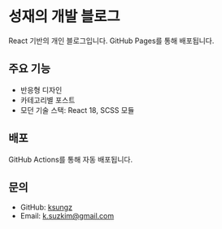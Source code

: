 # 성재의 개발 블로그

React 기반의 개인 블로그입니다. GitHub Pages를 통해 배포됩니다.

## 주요 기능

- 반응형 디자인
- 카테고리별 포스트
- 모던 기술 스택: React 18, SCSS 모듈

## 배포

GitHub Actions를 통해 자동 배포됩니다.

## 문의

- GitHub: [ksungz](https://github.com/ksungz)
- Email: k.suzkim@gmail.com